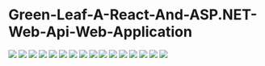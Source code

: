 # Green-Leaf-A-React-And-ASP.NET-Web-Api-Web-Application
<img src="./ui_design/Screenshot (27).png">
<img src="./ui_design/Screenshot (28).png">
<img src="./ui_design/Screenshot (29).png">
<img src="./ui_design/Screenshot (30).png">
<img src="./ui_design/Screenshot (31).png">
<img src="./ui_design/Screenshot (32).png">
<img src="./ui_design/Screenshot (33).png">
<img src="./ui_design/Screenshot (34).png">
<img src="./ui_design/Screenshot (35).png">
<img src="./ui_design/Screenshot (36).png">
<img src="./ui_design/Screenshot (37).png">
<img src="./ui_design/Screenshot (38).png">
<img src="./ui_design/Screenshot (39).png">
<img src="./ui_design/Screenshot (40).png">
<img src="./ui_design/Screenshot (41).png">
<img src="./ui_design/Screenshot (42).png">
